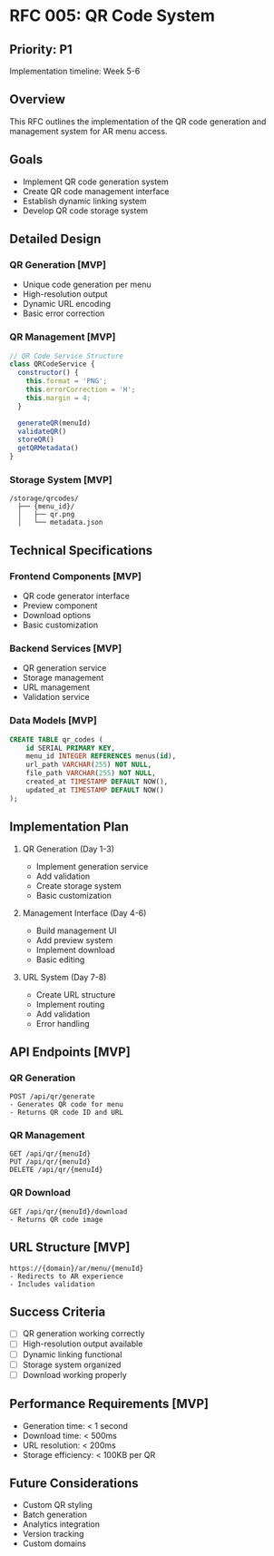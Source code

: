 # RFC 005: QR Code System

## Priority: P1
Implementation timeline: Week 5-6

## Overview
This RFC outlines the implementation of the QR code generation and management system for AR menu access.

## Goals
- Implement QR code generation system
- Create QR code management interface
- Establish dynamic linking system
- Develop QR code storage system

## Detailed Design

### QR Generation [MVP]
- Unique code generation per menu
- High-resolution output
- Dynamic URL encoding
- Basic error correction

### QR Management [MVP]
```javascript
// QR Code Service Structure
class QRCodeService {
  constructor() {
    this.format = 'PNG';
    this.errorCorrection = 'H';
    this.margin = 4;
  }

  generateQR(menuId)
  validateQR()
  storeQR()
  getQRMetadata()
}
```

### Storage System [MVP]
```
/storage/qrcodes/
  ├── {menu_id}/
  │   ├── qr.png
  │   └── metadata.json
```

## Technical Specifications

### Frontend Components [MVP]
- QR code generator interface
- Preview component
- Download options
- Basic customization

### Backend Services [MVP]
- QR generation service
- Storage management
- URL management
- Validation service

### Data Models [MVP]
```sql
CREATE TABLE qr_codes (
    id SERIAL PRIMARY KEY,
    menu_id INTEGER REFERENCES menus(id),
    url_path VARCHAR(255) NOT NULL,
    file_path VARCHAR(255) NOT NULL,
    created_at TIMESTAMP DEFAULT NOW(),
    updated_at TIMESTAMP DEFAULT NOW()
);
```

## Implementation Plan

1. QR Generation (Day 1-3)
   - Implement generation service
   - Add validation
   - Create storage system
   - Basic customization

2. Management Interface (Day 4-6)
   - Build management UI
   - Add preview system
   - Implement download
   - Basic editing

3. URL System (Day 7-8)
   - Create URL structure
   - Implement routing
   - Add validation
   - Error handling

## API Endpoints [MVP]

### QR Generation
```
POST /api/qr/generate
- Generates QR code for menu
- Returns QR code ID and URL
```

### QR Management
```
GET /api/qr/{menuId}
PUT /api/qr/{menuId}
DELETE /api/qr/{menuId}
```

### QR Download
```
GET /api/qr/{menuId}/download
- Returns QR code image
```

## URL Structure [MVP]
```
https://{domain}/ar/menu/{menuId}
- Redirects to AR experience
- Includes validation
```

## Success Criteria
- [ ] QR generation working correctly
- [ ] High-resolution output available
- [ ] Dynamic linking functional
- [ ] Storage system organized
- [ ] Download working properly

## Performance Requirements [MVP]
- Generation time: < 1 second
- Download time: < 500ms
- URL resolution: < 200ms
- Storage efficiency: < 100KB per QR

## Future Considerations
- Custom QR styling
- Batch generation
- Analytics integration
- Version tracking
- Custom domains 